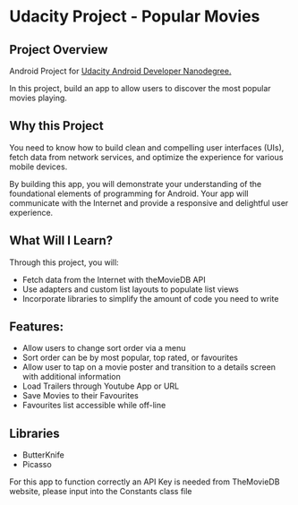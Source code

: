 # Udacity Project - Popular Movies


## Project Overview
Android Project for [Udacity Android Developer Nanodegree.](https://eu.udacity.com/course/android-developer-nanodegree-by-google--nd801) 

In this project, build an app to allow users to discover the most popular movies playing.

## Why this Project

You need to know how to build clean and compelling user interfaces (UIs), fetch data from network services, and optimize the experience for various mobile devices. 

By building this app, you will demonstrate your understanding of the foundational elements of programming for Android. Your app will communicate with the Internet and provide a responsive and delightful user experience.

## What Will I Learn?
Through this project, you will:
- Fetch data from the Internet with theMovieDB API
- Use adapters and custom list layouts to populate list views
- Incorporate libraries to simplify the amount of code you need to write



## Features:
- Allow users to change sort order via a menu
- Sort order can be by most popular, top rated, or favourites
- Allow user to tap on a movie poster and transition to a details screen with additional information
- Load Trailers through Youtube App or URL
- Save Movies to their Favourites
- Favourites list accessible while off-line



## Libraries
- ButterKnife
- Picasso

For this app to function correctly an API Key is needed from TheMovieDB website, please input into the Constants class file

